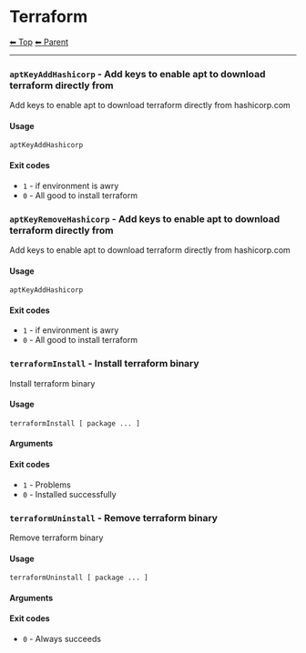 # Terraform

<!-- TEMPLATE header 2 -->
[⬅ Top](index.md) [⬅ Parent ](../index.md)
<hr />


### `aptKeyAddHashicorp` - Add keys to enable apt to download terraform directly from

Add keys to enable apt to download terraform directly from hashicorp.com

#### Usage

    aptKeyAddHashicorp
    

#### Exit codes

- `1` - if environment is awry
- `0` - All good to install terraform

### `aptKeyRemoveHashicorp` - Add keys to enable apt to download terraform directly from

Add keys to enable apt to download terraform directly from hashicorp.com

#### Usage

    aptKeyAddHashicorp
    

#### Exit codes

- `1` - if environment is awry
- `0` - All good to install terraform

### `terraformInstall` - Install terraform binary

Install terraform binary

#### Usage

    terraformInstall [ package ... ]
    

#### Arguments



#### Exit codes

- `1` - Problems
- `0` - Installed successfully

### `terraformUninstall` - Remove terraform binary

Remove terraform binary

#### Usage

    terraformUninstall [ package ... ]
    

#### Arguments



#### Exit codes

- `0` - Always succeeds
